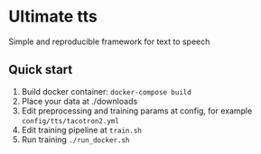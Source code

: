 # Ultimate tts
Simple and reproducible framework for text to speech


## Quick start
1) Build docker container: `docker-compose build`
2) Place your data at ./downloads
2) Edit preprocessing and training params at config, for example `config/tts/tacotron2.yml`
3) Edit training pipeline at `train.sh`
4) Run training `./run_docker.sh`